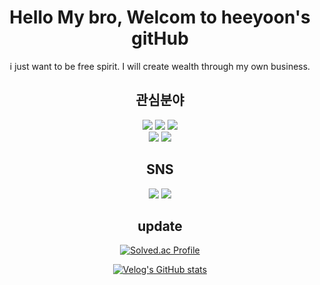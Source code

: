 <div align="center">


# Hello My bro, Welcom to heeyoon's gitHub
i just want to be free spirit. I will create wealth through my own business.


## 관심분야
   <img src="https://img.shields.io/badge/Java-007396?style=flat&logo=Java&logoColor=white"/>
  <img src="https://img.shields.io/badge/JavaScript-F7DF1E?style=flat&logo=JavaScript&logoColor=white"/>
  <img src="https://img.shields.io/badge/Swift-F05138?style=flat&logo=Swift&logoColor=white"/>
 <br />
 <img src="https://img.shields.io/badge/Spring-6DB33F?style=flat&logo=Spring&logoColor=white"/>
  <img src="https://img.shields.io/badge/React-61DAFB?style=flat&logo=React&logoColor=white"/>

## SNS
   <a href="https://velog.io/@heeyoon1302"><img src="https://img.shields.io/badge/heeyoon-11B48A?style=flat-square&logo=Vimeo&logoColor=white&link=https://velog.io/@heeyoon1302"/></a>
   <a href="https://www.youtube.com/@user-hu8bn1bo5i/videos"><img src="https://img.shields.io/badge/YouTube-FF0000?style=flat&logo=YouTube&logoColor=white&link=https://www.youtube.com/@user-hu8bn1bo5i/videos"/></a>
   
## update
[![Solved.ac Profile](http://mazassumnida.wtf/api/v2/generate_badge?boj=heeyoon1302)](https://solved.ac/heeyoon1302/)
   
[![Velog's GitHub stats](https://velog-readme-stats.vercel.app/api?name=heeyoon1302)](https://velog.io/@heeyoon1302)

</div>
